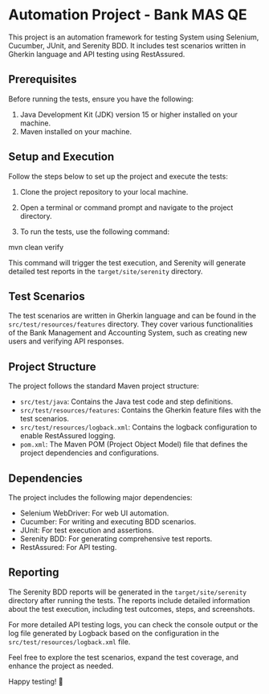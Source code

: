 # Automation Project - Bank MAS QE

This project is an automation framework for testing System using Selenium, Cucumber, JUnit, and Serenity BDD. It includes test scenarios written in Gherkin language and API testing using RestAssured.

## Prerequisites

Before running the tests, ensure you have the following:

1. Java Development Kit (JDK) version 15 or higher installed on your machine.
2. Maven installed on your machine.

## Setup and Execution

Follow the steps below to set up the project and execute the tests:

1. Clone the project repository to your local machine.

2. Open a terminal or command prompt and navigate to the project directory.

3. To run the tests, use the following command:

mvn clean verify


This command will trigger the test execution, and Serenity will generate detailed test reports in the `target/site/serenity` directory.

## Test Scenarios

The test scenarios are written in Gherkin language and can be found in the `src/test/resources/features` directory. They cover various functionalities of the Bank Management and Accounting System, such as creating new users and verifying API responses.

## Project Structure

The project follows the standard Maven project structure:

- `src/test/java`: Contains the Java test code and step definitions.
- `src/test/resources/features`: Contains the Gherkin feature files with the test scenarios.
- `src/test/resources/logback.xml`: Contains the logback configuration to enable RestAssured logging.
- `pom.xml`: The Maven POM (Project Object Model) file that defines the project dependencies and configurations.

## Dependencies

The project includes the following major dependencies:

- Selenium WebDriver: For web UI automation.
- Cucumber: For writing and executing BDD scenarios.
- JUnit: For test execution and assertions.
- Serenity BDD: For generating comprehensive test reports.
- RestAssured: For API testing.

## Reporting

The Serenity BDD reports will be generated in the `target/site/serenity` directory after running the tests. The reports include detailed information about the test execution, including test outcomes, steps, and screenshots.

For more detailed API testing logs, you can check the console output or the log file generated by Logback based on the configuration in the `src/test/resources/logback.xml` file.

Feel free to explore the test scenarios, expand the test coverage, and enhance the project as needed.

Happy testing! 🚀
